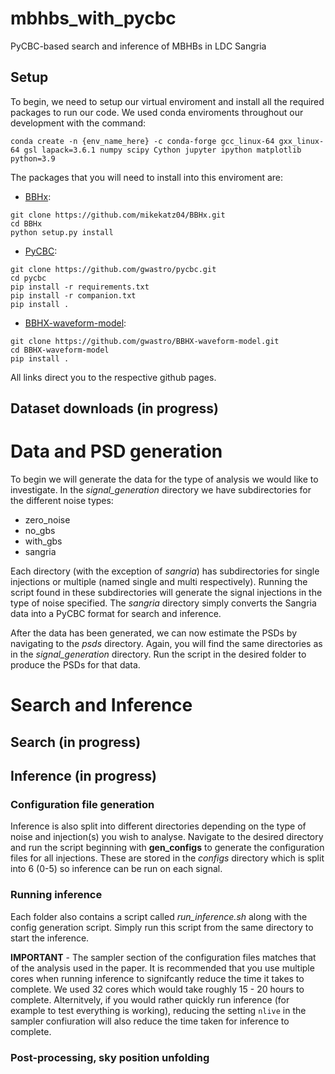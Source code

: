 # mbhbs_with_pycbc
PyCBC-based search and inference of MBHBs in LDC Sangria

## Setup

To begin, we need to setup our virtual enviroment and install all the
required packages to run our code. We used conda enviroments throughout
our development with the command:

`conda create -n {env_name_here} -c conda-forge gcc_linux-64 gxx_linux-64 gsl lapack=3.6.1 numpy scipy Cython jupyter ipython matplotlib python=3.9`

The packages that you will need to install into this enviroment are:

- [BBHx](https://github.com/mikekatz04/BBHx):

```
git clone https://github.com/mikekatz04/BBHx.git
cd BBHx
python setup.py install
```

- [PyCBC](https://github.com/gwastro/pycbc):

```
git clone https://github.com/gwastro/pycbc.git
cd pycbc
pip install -r requirements.txt
pip install -r companion.txt
pip install .
```

- [BBHX-waveform-model](https://github.com/gwastro/BBHX-waveform-model):

```
git clone https://github.com/gwastro/BBHX-waveform-model.git
cd BBHX-waveform-model
pip install .
```

All links direct you to the respective github pages.


## Dataset downloads (in progress)

# Data and PSD generation

To begin we will generate the data for the type of analysis we would like to investigate. In the *signal_generation* directory we have subdirectories for the different noise types:

* zero_noise
* no_gbs
* with_gbs
* sangria

Each directory (with the exception of *sangria*) has subdirectories for single injections or multiple (named single and multi respectively). Running the script found in these subdirectories will generate the signal injections in the type of noise specified. The *sangria* directory simply converts the Sangria data into a PyCBC format for search and inference.

After the data has been generated, we can now estimate the PSDs by navigating to the *psds* directory. Again, you will find the same directories as in the *signal_generation* directory. Run the script in the desired folder to produce the PSDs for that data.

# Search and Inference
## Search (in progress)

## Inference (in progress)

### Configuration file generation

Inference is also split into different directories depending on the type of noise and injection(s) you wish to analyse. Navigate to the desired directory and run the script beginning with **gen_configs** to generate the configuration files for all injections. These are stored in the *configs* directory which is split into 6 (0-5) so inference can be run on each signal.

### Running inference

Each folder also contains a script called *run_inference.sh* along with the config generation script. Simply run this script from the same directory to start the inference.

**IMPORTANT** - The sampler section of the configuration files matches that of the analysis used in the paper. It is recommended that you use multiple cores when running inference to signifcantly reduce the time it takes to complete. We used 32 cores which would take roughly 15 - 20 hours to complete. Alternitvely, if you would rather quickly run inference (for example to test everything is working), reducing the setting `nlive` in the sampler confiuration will also reduce the time taken for inference to complete.

### Post-processing, sky position unfolding